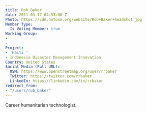 ```yaml
---
title: Rob Baker
date: 2011-03-17 04:53:00 Z
Photo: https://cdn.hotosm.org/website/Rob+Baker+headshot.jpg
Member Type:
  Is Voting Member: true
Working Group:
- 
- 
Project:
- 'Haiti '
- Indonesia Disaster Management Innovation
Country: United States
Social Media (Full URL):
  OSM: https://www.openstreetmap.org/user/rrbaker
  Twitter: https://twitter.com/rrbaker
  LinkedIn: https://linkedin.com/in/rrbaker
redirect_from:
- "/users/rob_baker"
---
```


Career humanitarian technologist.